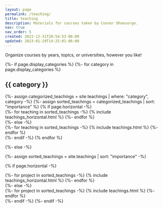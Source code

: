 ```yaml
---
layout: page
permalink: /teaching/
title: teaching
description: Materials for courses taken by Conner Ohnesorge.
nav: true
nav_order: 5
created: 2022-12-31T20:54:53-06:00
updated: 2023-01-29T14:25:01-06:00
---
```


Organize courses by years, topics, or universities, however you like!

<!-- pages/teaching.md -->
<div class="teachings">
{%- if page.display_categories %}
  <!-- Display categorized teachings/classes -->
  {%- for category in page.display_categories %}
  <h2 class="category">{{ category }}</h2>
  {%- assign categorized_teachings = site.teachings | where: "category", category -%}
  {%- assign sorted_teachings = categorized_teachings | sort: "importance" %}
  <!-- Generate cards for each project -->
  {% if page.horizontal -%}
  <div class="container">
    <div class="row row-cols-2">
    {%- for teaching in sorted_teachings -%}
      {% include teachings_horizontal.html %}
    {%- endfor %}
    </div>
  </div>
  {%- else -%}
  <div class="grid">
    {%- for teaching in sorted_teachings -%}
      {% include teachings.html %}
    {%- endfor %}
  </div>
  {%- endif -%}
  {% endfor %}

{%- else -%}
<!-- Display projects without categories -->
  {%- assign sorted_teachings = site.teachings | sort: "importance" -%}
  <!-- Generate cards for each project -->
  {% if page.horizontal -%}
  <div class="container">
    <div class="row row-cols-2">
    {%- for project in sorted_teachings -%}
      {% include teachings_horizontal.html %}
    {%- endfor %}
    </div>
  </div>
  {%- else -%}
  <div class="grid">
    {%- for project in sorted_teachings -%}
      {% include teachings.html %}
    {%- endfor %}
  </div>
  {%- endif -%}
{%- endif -%}
</div>